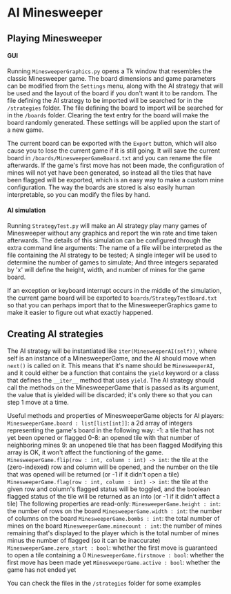 
# AI Minesweeper

## Playing Minesweeper
#### GUI
Running `MinesweeperGraphics.py` opens a Tk window that resembles the classic Minesweeper game. The board dimensions and game parameters can be modified from the `Settings` menu, along with the AI strategy that will be used and the layout of the board if you don't want it to be random.
The file defining the AI strategy to be imported will be searched for in the `/strategies` folder.
The file defining the board to import will be searched for in the `/boards` folder. Clearing the text entry for the board will make the board randomly generated.
These settings will be applied upon the start of a new game.

The current board can be exported with the `Export` button, which will also cause you to lose the current game if it is still going. It will save the current board in `/boards/MinesweeperGameBoard.txt` and you can rename the file afterwards. If the game's first move has not been made, the configuration of mines will not yet have been generated, so instead all the tiles that have been flagged will be exported, which is an easy way to make a custom mine configuration. The way the boards are stored is also easily human interpretable, so you can modify the files by hand.

#### AI simulation
Running `StrategyTest.py` will make an AI strategy play many games of Minesweeper without any graphics and report the win rate and time taken afterwards. The details of this simulation can be configured through the extra command line arguments: 
The name of a file will be interpreted as the file containing the AI strategy to be tested; 
A single integer will be used to determine the number of games to simulate; 
And three integers separated by 'x' will define the height, width, and number of mines for the game board. 

If an exception or keyboard interrupt occurs in the middle of the simulation, the current game board will be exported to `boards/StrategyTestBoard.txt` so that you can perhaps import that to the MinesweeperGraphics game to make it easier to figure out what exactly happened.

## Creating AI strategies
The AI strategy will be instantiated like `iter(MinesweeperAI(self))`, where self is an instance of a MinesweeperGame, and the AI should move when `next()` is called on it. This means that it's name should be `MinesweeperAI`, and it could either be a function that contains the `yield` keyword or a class that defines the `__iter__` method that uses `yield`. The AI strategy should call the methods on the MinesweeperGame that is passed as its argument, the value that is yielded will be discarded; it's only there so that you can step 1 move at a time.

Useful methods and properties of MinesweeperGame objects for AI players:
`MinesweeperGame.board : list[list[int]]`: a 2d array of integers representing the game's board in the following way:
-1: a tile that has not yet been opened or flagged
0-8: an opened tile with that number of neighboring mines
9: an unopened tile that has been flagged
Modifying this array is OK, it won't affect the functioning of the game.
`MinesweeperGame.flip(row : int, column : int) -> int`: the tile at the (zero-indexed) row and column will be opened, and the number on the tile that was opened will be returned (or -1 if it didn't open a tile)
`MinesweeperGame.flag(row : int, column : int) -> int`: the tile at the given row and column's flagged status will be toggled, and the boolean flagged status of the tile will be returned as an into (or -1 if it didn't affect a tile)
The following properties are read-only:
`MinesweeperGame.height : int`: the number of rows on the board
`MinesweeperGame.width : int`: the number of columns on the board
`MinesweeperGame.bombs : int`: the total number of mines on the board
`MinesweeperGame.minecount : int`: the number of mines remaining that's displayed to the player which is the total number of mines minus the number of flagged (so it can be inaccurate)
`MinesweeperGame.zero_start : bool`: whether the first move is guaranteed to open a tile containing a 0
`MinesweeperGame.firstmove : bool`: whether the first move has been made yet
`MinesweeperGame.active : bool`: whether the game has not ended yet

You can check the files in the `/strategies` folder for some examples

